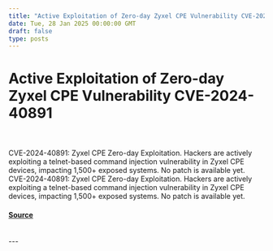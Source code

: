```yaml
---
title: "Active Exploitation of Zero-day Zyxel CPE Vulnerability CVE-2024-40891"
date: Tue, 28 Jan 2025 00:00:00 GMT
draft: false
type: posts
---
```

# Active Exploitation of Zero-day Zyxel CPE Vulnerability CVE-2024-40891

<br/>

<br/>
CVE-2024-40891: Zyxel CPE Zero-day Exploitation. Hackers are actively exploiting a telnet-based command injection vulnerability in Zyxel CPE devices, impacting 1,500+ exposed systems. No patch is available yet.
<br/>
CVE-2024-40891: Zyxel CPE Zero-day Exploitation. Hackers are actively exploiting a telnet-based command injection vulnerability in Zyxel CPE devices, impacting 1,500+ exposed systems. No patch is available yet.

#### [Source](https://www.greynoise.io/blog/active-exploitation-of-zero-day-zyxel-cpe-vulnerability-cve-2024-40891)

<br/>
---
